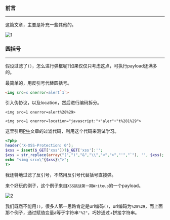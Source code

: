 ### 前言
- - -
这篇文章，主要是补充一些其他的。


![1](https://ws1.sinaimg.cn/large/005DAKuvgy1g2bqudnbs2j30h707b0up.jpg)

### 圆括号
- - -
假设过滤了`()`，怎么进行弹框呢?如果仅仅只考虑这点，可执行payload还满多的。

最简单的，用反引号代替圆括号。

```html
<img src=x onerror=alert`1`>
```

引入伪协议，以及location，然后进行编码拆分。

`<img src=1 onerror=alert%28%29>`

`<img src=1 onerror=location="javascript:"+"aler"+"t%281%29">`

这里引用[P牛](https://www.leavesongs.com/PENETRATION/use-location-xss-bypass.html)文章的过滤代码，利用这个代码来测试学习。

```php
<?php
header('X-XSS-Protection: 0');
$xss = isset($_GET['xss'])?$_GET['xss']:'';
$xss = str_replace(array("(",")","&","\\","<",">","'","`"), '', $xss);
echo "<img src=\"{$xss}\">";
?>
```

我还特地过滤了反引号，不然用反引号代替括号直接弹。

来个好玩的例子，这个例子来自`XSS挑战第一期Writeup`的一个payload。

![2](https://ws1.sinaimg.cn/large/005DAKuvgy1g2cunu4f94j30de01pt8i.jpg)

我们既然不能用`()`，很多人第一思路肯定是url编码`()`，url编码为`%28%29`，而上面那个例子，通过赋值变量a等于字符串`"%2"`，巧妙通过+拼接字符串。

